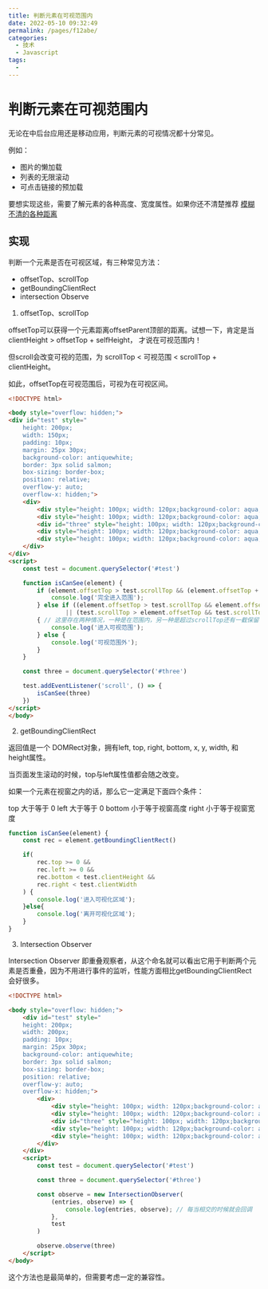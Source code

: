 ```yaml
---
title: 判断元素在可视范围内
date: 2022-05-10 09:32:49
permalink: /pages/f12abe/
categories:
  - 技术
  - Javascript
tags:
  - 
---
```


# 判断元素在可视范围内

无论在中后台应用还是移动应用，判断元素的可视情况都十分常见。

例如：

* 图片的懒加载
* 列表的无限滚动
* 可点击链接的预加载

要想实现这些，需要了解元素的各种高度、宽度属性。如果你还不清楚推荐 [模糊不清的各种距离](50.模糊不清的各种距离.md)

## 实现

判断一个元素是否在可视区域，有三种常见方法：

* offsetTop、scrollTop
* getBoundingClientRect
* intersection Observe

1. offsetTop、scrollTop

offsetTop可以获得一个元素距离offsetParent顶部的距离。试想一下，肯定是当clientHeight > offsetTop + selfHeight，
才说在可视范围内！

但scroll会改变可视的范围，为 scrollTop < 可视范围 < scrollTop + clientHeight。

如此，offsetTop在可视范围后，可视为在可视区间。

```html
<!DOCTYPE html>

<body style="overflow: hidden;">
<div id="test" style="
    height: 200px;
    width: 150px; 
    padding: 10px; 
    margin: 25px 30px; 
    background-color: antiquewhite;
    border: 3px solid salmon;
    box-sizing: border-box;
    position: relative;
    overflow-y: auto;
    overflow-x: hidden;">
    <div>
        <div style="height: 100px; width: 120px;background-color: aqua;">1</div>
        <div style="height: 100px; width: 120px;background-color: aqua;">2</div>
        <div id="three" style="height: 100px; width: 120px;background-color: yellowgreen;">3</div>
        <div style="height: 100px; width: 120px;background-color: aqua;">2</div>
        <div style="height: 100px; width: 120px;background-color: aqua;">2</div>
    </div>
</div>
<script>
    const test = document.querySelector('#test')

    function isCanSee(element) {
        if (element.offsetTop > test.scrollTop && (element.offsetTop + element.clientHeight) < test.scrollTop + test.clientHeight) {
            console.log('完全进入范围');
        } else if ((element.offsetTop > test.scrollTop && element.offsetTop < test.scrollTop + test.clientHeight)
                || (test.scrollTop > element.offsetTop && test.scrollTop < element.offsetTop + element.clientHeight))
        { // 这里存在两种情况，一种是在范围内，另一种是超过scrollTop还有一截保留在可视区域内
            console.log('进入可视范围');
        } else {
            console.log('可视范围外');
        }
    }

    const three = document.querySelector('#three')

    test.addEventListener('scroll', () => {
        isCanSee(three)
    })
</script>
</body>
```

2. getBoundingClientRect

返回值是一个 DOMRect对象，拥有left, top, right, bottom, x, y, width, 和 height属性。

当页面发生滚动的时候，top与left属性值都会随之改变。

如果一个元素在视窗之内的话，那么它一定满足下面四个条件：

top 大于等于 0
left 大于等于 0
bottom 小于等于视窗高度
right 小于等于视窗宽度

```javascript
function isCanSee(element) {
    const rec = element.getBoundingClientRect()

    if(
        rec.top >= 0 &&
        rec.left >= 0 &&
        rec.bottom < test.clientHeight &&
        rec.right < test.clientWidth
    ) {
        console.log('进入可视化区域');
    }else{
        console.log('离开可视化区域');
    }
}
```

3. Intersection Observer

Intersection Observer 即重叠观察者，从这个命名就可以看出它用于判断两个元素是否重叠，因为不用进行事件的监听，性能方面相比getBoundingClientRect 会好很多。

```html
<!DOCTYPE html>

<body style="overflow: hidden;">
    <div id="test" style="
    height: 200px;
    width: 200px; 
    padding: 10px; 
    margin: 25px 30px; 
    background-color: antiquewhite;
    border: 3px solid salmon;
    box-sizing: border-box;
    position: relative;
    overflow-y: auto;
    overflow-x: hidden;">
        <div>
            <div style="height: 100px; width: 120px;background-color: aqua;">1</div>
            <div style="height: 100px; width: 120px;background-color: aqua;">2</div>
            <div id="three" style="height: 100px; width: 120px;background-color: yellowgreen;">3</div>
            <div style="height: 100px; width: 120px;background-color: aqua;">2</div>
            <div style="height: 100px; width: 120px;background-color: aqua;">2</div>
        </div>
    </div>
    <script>
        const test = document.querySelector('#test')

        const three = document.querySelector('#three')

        const observe = new IntersectionObserver(
            (entries, observe) => {
                console.log(entries, observe); // 每当相交的时候就会回调
            },
            test
        )

        observe.observe(three)
    </script>
</body>
```

这个方法也是最简单的，但需要考虑一定的兼容性。
